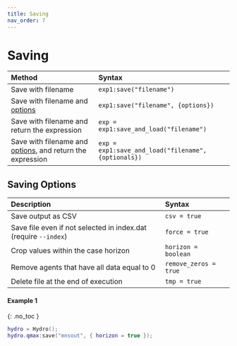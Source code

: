 ```yaml
---
title: Saving
nav_order: 7
---
```


# Saving

| Method                                                                      | Syntax                                              |
|:----------------------------------------------------------------------------|:----------------------------------------------------|
| Save with filename                                                          | `exp1:save("filename")`                             |
| Save with filename and [options][saving-options]                            | `exp1:save("filename", {options})`                  |
| Save with filename and return the expression                                | `exp = exp1:save_and_load("filename")`              |
| Save with filename and [options][saving-options], and return the expression | `exp = exp1:save_and_load("filename", {optionals})` |


## Saving Options

| Description                                                     | Syntax                                     |
|:----------------------------------------------------------------|:-------------------------------------------|
| Save output as CSV                                              | `csv = true`                               |
| Save file even if not selected in index.dat (require `--index`) | `force = true`                             |
| Crop values within the case horizon                             | `horizon = boolean`                        |
| Remove agents that have all data equal to 0                     | `remove_zeros = true`                      |
| Delete file at the end of execution                             | `tmp = true`                               |

#### Example 1
{: .no_toc }

``` lua
hydro = Hydro();
hydro.qmax:save("mnsout", { horizon = true });
```

[saving-options]: https://psrenergy.github.io/psrio-scripts/saving.html#saving-options

